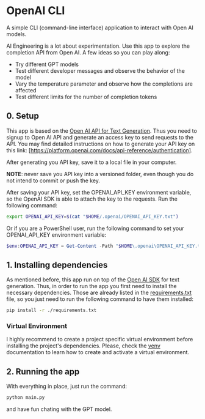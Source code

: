 # OpenAI CLI

A simple CLI (command-line interface) application to interact with Open AI models.

AI Engineering is a lot about experimentation. Use this app to explore the completion API from Open AI. A few ideas so you can play along:

* Try different GPT models
* Test different developer messages and observe the behavior of the model
* Vary the temperature parameter and observe how the completions are affected
* Test different limits for the number of completion tokens  

## 0. Setup

This app is based on the [Open AI API for Text Generation](https://platform.openai.com/docs/guides/text-generation). Thus you need to signup
to Open AI API and generate an access key to send requests to the API. You may find detailed instructions on how to generate your API key on
this link: [https://platform.openai.com/docs/api-reference/authentication].

After generating you API key, save it to a local file in your computer.

**NOTE**: never save you API key into a versioned folder, even though you do not intend to commit or push the key.

After saving your API key, set the OPENAI_API_KEY environment variable, so the OpenAI SDK is able to attach the key to the requests. Run the following command:

```sh
export OPENAI_API_KEY=$(cat "$HOME/.openai/OPENAI_API_KEY.txt")
```

Or if you are a PowerShell user, run the following command to set your OPENAI_API_KEY environment variable:

```powershell
$env:OPENAI_API_KEY = Get-Content -Path "$HOME\.openai\OPENAI_API_KEY.txt"
```

## 1. Installing dependencies

As mentioned before, this app run on top of the [Open AI SDK](https://platform.openai.com/docs/guides/text-generation) for text generation.
Thus, in order to run the app you first need to install the necessary dependencies. Those are already listed in the [requirements.txt](./requirements.txt)
file, so you just need to run the following command to have them installed: 

```sh
pip install -r ./requirements.txt
```

### Virtual Environment

I highly recommend to create a project specific virtual environment before installing the project's dependencies. Please, check the 
[venv](https://docs.python.org/3/library/venv.html) documentation to learn how to create and activate a virtual environment.

## 2. Running the app

With everything in place, just run the command:

```sh
python main.py
```

and have fun chating with the GPT model.